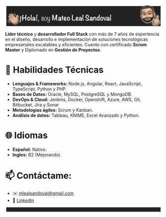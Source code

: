 ![Header](img/header.png)

<p><strong>Líder técnico</strong> y <strong>desarrollador Full Stack</strong> con más de 7 años de experiencia en el diseño, desarrollo e implementación de soluciones tecnológicas empresariales escalables y eficientes. Cuento con certificado <strong>Scrum Master</strong> y Diplomado en <strong>Gestión de Proyectos</strong>. </p>

# 🚀 **Habilidades Técnicas**

- **Lenguajes & Frameworks:** Node.js, Angular, React, JavaScript, TypeScript, Python y PHP.
- **Bases de Datos:** Oracle, MySQL, PostgreSQL y MongoDB.
- **DevOps & Cloud:** Jenkins, Docker, Openshift, Azure, AWS, Git, Bitbucket, Jira y Sonar
- **Metodologías ágiles:** Scrum y Kanban.
- **Análisis de datos:** Tableau, KNIME, Excel Avanzado y Python.

# 🌐 **Idiomas**

- **Español:** Nativo.
- **Ingles:** B2 (Mejorando).

# 📫 **Contáctame**:
- ✉️ mlealsandoval@gmail.com
- 🔗 [LinkedIn](https://www.linkedin.com/in/mateo-leal-sandoval)

![Fin](img/fin.png)

<!---
MateoLealSandoval/MateoLealSandoval is a ✨ special ✨ repository because its `README.md` (this file) appears on your GitHub profile.
You can click the Preview link to take a look at your changes.
--->

